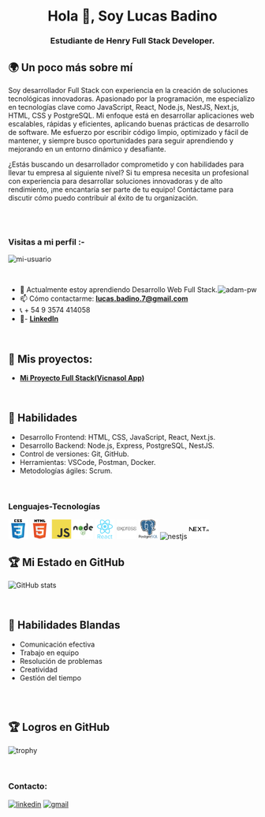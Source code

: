<h1 align="center">Hola 👋, Soy Lucas Badino</h1>
<h3 align="center">Estudiante de Henry Full Stack Developer.</h3>


## 🌍 Un poco más sobre mí
Soy desarrollador Full Stack con experiencia en la creación de soluciones tecnológicas innovadoras.
Apasionado por la programación, me especializo en tecnologías clave como JavaScript, React, Node.js, NestJS, Next.js, HTML, CSS y PostgreSQL. Mi enfoque está en desarrollar aplicaciones web escalables, rápidas y eficientes, aplicando buenas prácticas de desarrollo de software. Me esfuerzo por escribir código limpio, optimizado y fácil de mantener, y siempre busco oportunidades para seguir aprendiendo y mejorando en un entorno dinámico y desafiante.

¿Estás buscando un desarrollador comprometido y con habilidades para llevar tu empresa al siguiente nivel?
Si tu empresa necesita un profesional con experiencia para desarrollar soluciones innovadoras y de alto rendimiento, ¡me encantaría ser parte de tu equipo! Contáctame para discutir cómo puedo contribuir al éxito de tu organización.

<br>

<br>

<p align="right"> 
  <h3>Visitas a mi perfil :-</h3> 
  <img src="https://komarev.com/ghpvc/?username=lucasbadino&label=Profile%20views&color=0e75b6&style=flat" alt="mi-usuario" /> 
</p>

<br>

<p><img align="right" src="https://github.com/Adam-pw/Adam-pw/blob/main/animation_500_kxa883sd.gif" alt="adam-pw" /></p>

- 🌱 Actualmente estoy aprendiendo Desarrollo Web Full Stack.
- 📫 Cómo contactarme: **lucas.badino.7@gmail.com**
- 📞 + 54 9 3574 414058
- 🔗- [**LinkedIn**](https://www.linkedin.com/in/lucas-badino-9973ba143)

<br>

## 🚀 Mis proyectos:
- [**Mi Proyecto Full Stack(Vicnasol App)**](https://vicnasol-henry.vercel.app/)


<br>

## 🌟 Habilidades
- Desarrollo Frontend: HTML, CSS, JavaScript, React, Next.js.
- Desarrollo Backend: Node.js, Express, PostgreSQL, NestJS.
- Control de versiones: Git, GitHub.
- Herramientas: VSCode, Postman, Docker.
- Metodologías ágiles: Scrum.

<br>
<h3 align="left">Lenguajes-Tecnologías</h3>
<p align="left">
  <img src="https://raw.githubusercontent.com/devicons/devicon/master/icons/css3/css3-original-wordmark.svg" alt="css3" width="40" height="40" />
  <img src="https://raw.githubusercontent.com/devicons/devicon/master/icons/html5/html5-original-wordmark.svg" alt="html5" width="40" height="40" />
  <img src="https://raw.githubusercontent.com/devicons/devicon/master/icons/javascript/javascript-original.svg" alt="javascript" width="40" height="40" />
  <img src="https://raw.githubusercontent.com/devicons/devicon/master/icons/nodejs/nodejs-original-wordmark.svg" alt="nodejs" width="40" height="40" />
  <img src="https://raw.githubusercontent.com/devicons/devicon/master/icons/react/react-original-wordmark.svg" alt="react" width="40" height="40" />
  <img src="https://raw.githubusercontent.com/devicons/devicon/master/icons/express/express-original-wordmark.svg" alt="express" width="40" height="40" />
  <img src="https://raw.githubusercontent.com/devicons/devicon/master/icons/postgresql/postgresql-original-wordmark.svg" alt="postgresql" width="40" height="40" />
  <img src="https://www.aalpha.net/wp-content/uploads/2023/05/nest-js-logo.png" alt="nestjs" width="40" height="40" />
  <img src="https://raw.githubusercontent.com/devicons/devicon/master/icons/nextjs/nextjs-original-wordmark.svg" alt="nextjs" width="40" height="40" />
</p>


## 🏆 Mi Estado en GitHub
![GitHub stats](https://github-readme-stats.vercel.app/api?username=lucasbadino&show_icons=true&theme=radical)

<br>

## 🤝 Habilidades Blandas
- Comunicación efectiva
- Trabajo en equipo
- Resolución de problemas
- Creatividad
- Gestión del tiempo

<br>

<br>

## 🏆 Logros en GitHub
![trophy](https://github-profile-trophy.vercel.app/?username=lucasbadino&row=1&column=3&theme=darkhub)

<br>


<h3 align="left">Contacto:</h3>
<p align="left">
  <a href="https://www.linkedin.com/in/lucasbadino" target="blank"><img align="center" src="https://raw.githubusercontent.com/rahuldkjain/github-profile-readme-generator/master/src/images/icons/Social/linked-in-alt.svg" alt="linkedin" height="30" width="40" /></a>
  <a href="mailto:lucas.badino.7@gmail.com" target="blank">
    <img align="center" src="https://encrypted-tbn0.gstatic.com/images?q=tbn:ANd9GcRzt-DuvGbfrUQxMPLWYdKgLjxl_bTMX76sxQ&s" alt="gmail" height="30" width="40" />
  </a>
</p>

<br>
